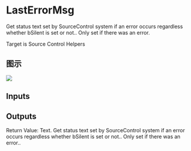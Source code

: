 # LastErrorMsg

Get status text set by SourceControl system if an error occurs regardless whether bSilent is set or not.. Only set if there was an error.

Target is Source Control Helpers

## 图示

![]($-20221218-18501010.png)

## Inputs

## Outputs

Return Value: Text. Get status text set by SourceControl system if an error occurs regardless whether bSilent is set or not.. Only set if there was an error..

